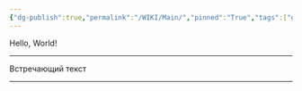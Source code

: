 ```yaml
---
{"dg-publish":true,"permalink":"/WIKI/Main/","pinned":"True","tags":["gardenEntry"]}
---
```


Hello, World!
___
Встречающий текст


___
